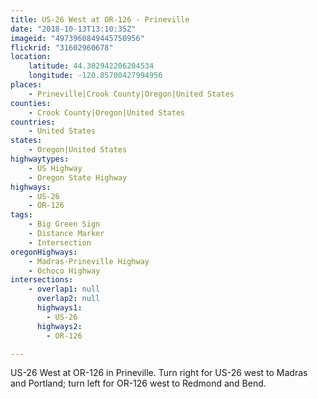 ```yaml
---
title: US-26 West at OR-126 - Prineville
date: "2018-10-13T13:10:35Z"
imageid: "4973960849445750956"
flickrid: "31602960678"
location:
    latitude: 44.302942206204534
    longitude: -120.85700427994956
places:
    - Prineville|Crook County|Oregon|United States
counties:
    - Crook County|Oregon|United States
countries:
    - United States
states:
    - Oregon|United States
highwaytypes:
    - US Highway
    - Oregon State Highway
highways:
    - US-26
    - OR-126
tags:
    - Big Green Sign
    - Distance Marker
    - Intersection
oregonHighways:
    - Madras-Prineville Highway
    - Ochoco Highway
intersections:
    - overlap1: null
      overlap2: null
      highways1:
        - US-26
      highways2:
        - OR-126

---
```

US-26 West at OR-126 in Prineville.  Turn right for US-26 west to Madras and Portland; turn left for OR-126 west to Redmond and Bend.